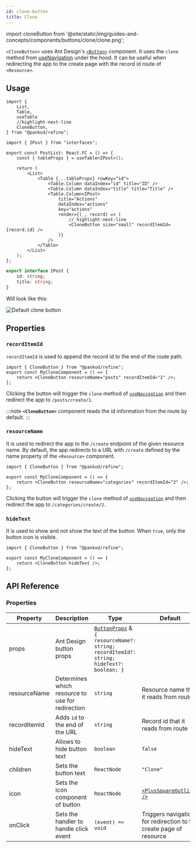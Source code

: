 ```yaml
---
id: clone-button
title: Clone
---
```


import cloneButton from '@site/static/img/guides-and-concepts/components/buttons/clone/clone.png';

`<CloneButton>` uses Ant Design's [`<Button>`](https://ant.design/components/button/) component. It uses the `clone` method from [useNavigation](/api-references/hooks/navigation/useNavigation.md) under the hood.
It can be useful when redirecting the app to the create page with the record id route of `<Resource>`.

## Usage

```tsx
import {
    List,
    Table,
    useTable
    //highlight-next-line
    CloneButton,
} from "@pankod/refine";

import { IPost } from "interfaces";

export const PostList: React.FC = () => {
    const { tableProps } = useTable<IPost>();

    return (
        <List>
            <Table {...tableProps} rowKey="id">
                <Table.Column dataIndex="id" title="ID" />
                <Table.Column dataIndex="title" title="Title" />
                <Table.Column<IPost>
                    title="Actions"
                    dataIndex="actions"
                    key="actions"
                    render={(_, record) => (
                        // highlight-next-line
                        <CloneButton size="small" recordItemId={record.id} />
                    )}
                />
            </Table>
        </List>
    );
};
```

```ts
export interface IPost {
    id: string;
    title: string;
}
```

Will look like this:

<div class="img-container">
    <div class="window">
        <div class="control red"></div>
        <div class="control orange"></div>
        <div class="control green"></div>
    </div>
    <img src={cloneButton} alt="Default clone button" />
</div>

## Properties

### `recordItemId`

`recordItemId` is used to append the record id to the end of the route path.

```tsx
import { CloneButton } from "@pankod/refine";
export const MyCloneComponent = () => {
    return <CloneButton resourceName="posts" recordItemId="1" />;
};
```

Clicking the button will trigger the `clone` method of [`useNavigation`](/api-references/hooks/navigation/useNavigation.md) and then redirect the app to `/posts/create/1`.

:::note
**`<CloneButton>`** component reads the id information from the route by default.
:::

### `resourceName`

It is used to redirect the app to the `/create` endpoint of the given resource name. By default, the app redirects to a URL with `/create` defined by the name property of the `<Resource>` component.

```tsx
import { CloneButton } from "@pankod/refine";

export const MyCloneComponent = () => {
    return <CloneButton resourceName="categories" recordItemId="2" />;
};
```

Clicking the button will trigger the `clone` method of [`useNavigation`](/api-references/hooks/navigation/useNavigation.md) and then redirect the app to `/categories/create/2`.

### `hideText`

It is used to show and not show the text of the button. When `true`, only the button icon is visible.

```tsx
import { CloneButton } from "@pankod/refine";

export const MyCloneComponent = () => {
    return <CloneButton hideText />;
};
```

## API Reference

### Properties

| Property     | Description                                      | Type                                                                                                                                 | Default                                                            |
| ------------ | ------------------------------------------------ | ------------------------------------------------------------------------------------------------------------------------------------ | ------------------------------------------------------------------ |
| props        | Ant Design button props                          | [`ButtonProps`](https://ant.design/components/button/#API) & `{ resourceName?: string; recordItemId?: string; hideText?: boolean; }` |                                                                    |
| resourceName | Determines which resource to use for redirection | `string`                                                                                                                             | Resource name that it reads from route                             |
| recordItemId | Adds `id` to the end of the URL                  | `string`                                                                                                                             | Record id that it reads from route                                 |
| hideText     | Allows to hide button text                       | `boolean`                                                                                                                            | `false`                                                            |
| children     | Sets the button text                             | `ReactNode`                                                                                                                          | `"Clone"`                                                          |
| icon         | Sets the icon component of button                | `ReactNode`                                                                                                                          | [`<PlusSquareOutlined />`](https://ant.design/components/icon/)    |
| onClick      | Sets the handler to handle click event           | `(event) => void`                                                                                                                    | Triggers navigation for redirection to the create page of resource |
